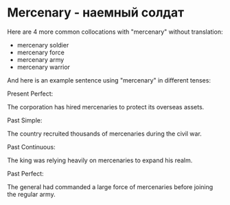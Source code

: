 # Mercenary - наемный солдат




Here are 4 more common collocations with "mercenary" without translation:

- mercenary soldier
- mercenary force
- mercenary army
- mercenary warrior

And here is an example sentence using "mercenary" in different tenses:

Present Perfect:

The corporation has hired mercenaries to protect its overseas assets.

Past Simple:

The country recruited thousands of mercenaries during the civil war.

Past Continuous:

The king was relying heavily on mercenaries to expand his realm.

Past Perfect:

The general had commanded a large force of mercenaries before joining the regular army.